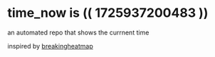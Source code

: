 # time_now is (( 1725937200483 ))

an automated repo that shows the currnent time

inspired by [breakingheatmap](https://github.com/breakingheatmap/breakingheatmap)